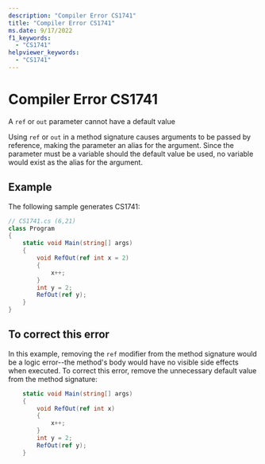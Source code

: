 ```yaml
---
description: "Compiler Error CS1741"
title: "Compiler Error CS1741"
ms.date: 9/17/2022
f1_keywords:
  - "CS1741"
helpviewer_keywords:
  - "CS1741"
---
```

# Compiler Error CS1741

A `ref` or `out` parameter cannot have a default value

Using `ref` or `out` in a method signature causes arguments to be passed by reference, making the parameter an alias for the argument.  Since the parameter must be a variable should the default value be used, no variable would exist as the alias for the argument.

## Example

 The following sample generates CS1741:

```csharp
// CS1741.cs (6,21)
class Program
{
    static void Main(string[] args)
    {
        void RefOut(ref int x = 2)
        {
            x++;
        }
        int y = 2;
        RefOut(ref y);
    }
}

```

## To correct this error

In this example, removing the `ref` modifier from the method signature would be a logic error--the method's body would have no visible side effects when executed.  To correct this error, remove the unnecessary default value from the method signature:

```csharp
    static void Main(string[] args)
    {
        void RefOut(ref int x)
        {
            x++;
        }
        int y = 2;
        RefOut(ref y);
    }
```

